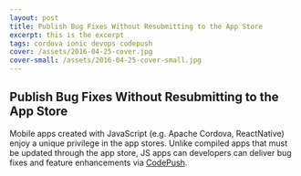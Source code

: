 ```yaml
---
layout: post
title: Publish Bug Fixes Without Resubmitting to the App Store
excerpt: this is the excerpt
tags: cordova ionic devops codepush
cover: /assets/2016-04-25-cover.jpg
cover-small: /assets/2016-04-25-cover-small.jpg
---
```


## Publish Bug Fixes Without Resubmitting to the App Store
Mobile apps created with JavaScript (e.g. Apache Cordova, ReactNative) enjoy a unique privilege in the app stores. Unlike compiled apps that must be updated through the app store, JS apps can developers can deliver bug fixes and feature enhancements via [CodePush][codepush].

[codepush]: http://codepush.tools